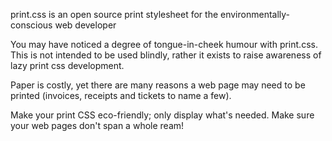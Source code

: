 print.css is an open source print stylesheet for the environmentally-conscious web developer


You may have noticed a degree of tongue-in-cheek humour with print.css. This is not intended to be used blindly, rather it exists to raise awareness of lazy print css development.

Paper is costly, yet there are many reasons a web page may need to be printed (invoices, receipts and tickets to name a few).

Make your print CSS eco-friendly; only display what's needed. Make sure your web pages don't span a whole ream!
